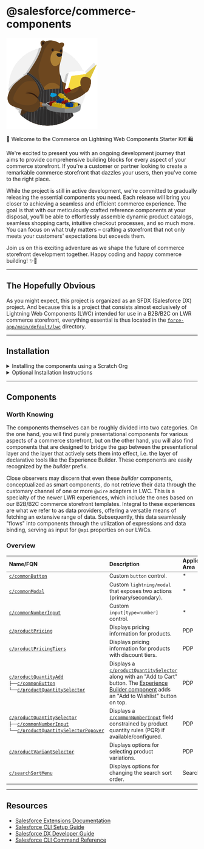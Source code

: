 # @salesforce/commerce-components

![recipes-logo](recipes-logo.png)

🌟 Welcome to the Commerce on Lightning Web Components Starter Kit! 🛍️

We're excited to present you with an ongoing development journey that aims to provide comprehensive building blocks for every aspect of your commerce storefront. If you're a customer or partner looking to create a remarkable commerce storefront that dazzles your users, then you've come to the right place.

While the project is still in active development, we're committed to gradually releasing the essential components you need. Each release will bring you closer to achieving a seamless and efficient commerce experience. The goal is that with our meticulously crafted reference components at your disposal, you'll be able to effortlessly assemble dynamic product catalogs, seamless shopping carts, intuitive checkout processes, and so much more. You can focus on what truly matters – crafting a storefront that not only meets your customers' expectations but exceeds them.

Join us on this exciting adventure as we shape the future of commerce storefront development together. Happy coding and happy commerce building! ✨🚀

---

## The Hopefully Obvious

As you might expect, this project is organized as an SFDX (Salesforce DX) project. And because this is a project that consists almost exclusively of Lightning Web Components (LWC) intended for use in a B2B/B2C on LWR commerce storefront, everything essential is thus located in the [`force-app/main/default/lwc`](force-app/main/default/lwc) directory.

---

## Installation

<details>
<summary>Installing the components using a Scratch Org</summary>

1.  Set up your environment. Follow the steps in the [Quick Start: Lightning Web Components](https://trailhead.salesforce.com/content/learn/projects/quick-start-lightning-web-components/) Trailhead project. The steps include:

    -   Enable Dev Hub in your Org
    -   Install Salesforce CLI
    -   Install Visual Studio Code
    -   Install the Visual Studio Code Salesforce extensions, including the Lightning Web Components extension

2.  If you haven't already done so, authorize your hub org and provide it with an alias (**myhuborg** in the command below):

    ```shell
    sf org login web -d -a myhuborg
    ```

3.  Clone the repositoty `forcedotcom/commerce-on-lightning-components`:

    ```shell
    git clone https://github.com/forcedotcom/commerce-on-lightning-components.git
    cd commerce-on-lightning-components
    ```

4.  Create a scratch org and provide it with an alias (**commerce-components** in the command below):

    ```shell
    sf org create scratch -f config/project-scratch-def.json -a commerce-components
    ```

5.  Push the app to your scratch org:

    ```shell
    sf project deploy start
    ```

6.  Open the scratch org:

    ```shell
    sf org open
    ```

    </details>

<details>
<summary>Optional Installation Instructions</summary>

This repository contains several files that are relevant if you want to integrate modern web development tooling to your Salesforce development processes, or to your continuous integration/continuous deployment processes.

### Code Formatting

[Prettier](https://prettier.io/) is a code formatter used to ensure consistent formatting across your code base. To use Prettier with Visual Studio Code, install [this extension](https://marketplace.visualstudio.com/items?itemName=esbenp.prettier-vscode) from the Visual Studio Code Marketplace. The [.prettierignore](.prettierignore) and [.prettierrc](.prettierrc) files are provided as part of this repository to control the behavior of the Prettier formatter.

### Code Linting

[ESLint](https://eslint.org/) is a popular JavaScript linting tool used to identify stylistic errors and erroneous constructs. To use ESLint with Visual Studio Code, install [this extension](https://marketplace.visualstudio.com/items?itemName=salesforce.salesforcedx-vscode-lwc) from the Visual Studio Code Marketplace. The [.eslintrc.cjs](force-app/main/default/lwc/.eslintrc.cjs) file is provided as part of this repository to control the behavior of the linting process in the context of Lightning Web Components development.

### Pre-Commit Hook

This repository also comes with a [package.json](package.json) file that makes it easy to set up a pre-commit hook that enforces code formatting and linting by running Prettier and ESLint every time you `git commit` changes.

To set up the formatting and linting pre-commit hook:

1. Install [Node.js](https://nodejs.org) if you haven't already done so
2. Run `npm install` in your project's root folder to install the ESLint and Prettier modules (Note: Mac users should verify that Xcode command line tools are installed before running this command.)

Prettier and ESLint will now run automatically every time you commit changes. The commit will fail if linting errors are detected. You can also run the formatting and linting from the command line using the following commands (check out [package.json](package.json) for the full list):

```shell
npm run lint
npm run format
```

</details>

---

## Components

### Worth Knowing

The components themselves can be roughly divided into two categories. On the one hand, you will find purely presentational components for various aspects of a commerce storefront, but on the other hand, you will also find components that are designed to bridge the gap between the presentational layer and the layer that actively sets them into effect, i.e. the layer of declarative tools like the Experience Builder. These components are easily recognized by the _builder_ prefix.

Close observers may discern that even these _builder_ components, conceptualized as smart components, do not retrieve their data through the customary channel of one or more `@wire` adapters in LWC. This is a specialty of the newer LWR experiences, which include the ones based on our B2B/B2C commerce storefront templates. Integral to these experiences are what we refer to as data providers, offering a versatile means of fetching an extensive range of data. Subsequently, this data seamlessly "flows" into components through the utilization of expressions and data binding, serving as input for `@api` properties on our LWCs.

### Overview

<!-- prettier-ignore -->
| Name/FQN                                                                                                                                                                                                                                                                  | Description                                                                                                                                                                                                                                                            | Application Area |                                 Builder Support                                 |
|:--------------------------------------------------------------------------------------------------------------------------------------------------------------------------------------------------------------------------------------------------------------------------|:-----------------------------------------------------------------------------------------------------------------------------------------------------------------------------------------------------------------------------------------------------------------------|:-----------------|:-------------------------------------------------------------------------------:|
| [`c/commonButton`](force-app/main/default/lwc/commonButton)                                                                                                                                                                                                               | Custom `button` control.                                                                                                                                                                                                                                               | *                |                                                                                 |
| [`c/commonModal`](force-app/main/default/lwc/commonModal)                                                                                                                                                                                                                 | Custom `lightning/modal` that exposes two actions (primary/secondary).                                                                                                                                                                                                 | *                |                                                                                 |
| [`c/commonNumberInput`](force-app/main/default/lwc/commonNumberInput)                                                                                                                                                                                                     | Custom `input[type=number]` control.                                                                                                                                                                                                                                   | *                |                                                                                 |
| [`c/productPricing`](force-app/main/default/lwc/productPricing)                                                                                                                                                                                                           | Displays pricing information for products.                                                                                                                                                                                                                             | PDP              |     [:white_check_mark:](force-app/main/default/lwc/builderProductPricing)      |
| [`c/productPricingTiers`](force-app/main/default/lwc/productPricingTiers)                                                                                                                                                                                                 | Displays pricing information for products with discount tiers.                                                                                                                                                                                                         | PDP              |   [:white_check_mark:](force-app/main/default/lwc/builderProductPricingTiers)   |
| [`c/productQuantityAdd`](force-app/main/default/lwc/productQuantityAdd)<br/>`├──`[`c/commonButton`](force-app/main/default/lwc/commonButton)<br/>`└──`[`c/productQuantitySelector`](force-app/main/default/lwc/productQuantitySelector)                                   | Displays a [`c/productQuantitySelector`](force-app/main/default/lwc/productQuantitySelector) along with an "Add to Cart" button. The [Experience Builder component](force-app/main/default/lwc/builderProductPurchaseOptions) adds an "Add to Wishlist" button on top. | PDP              | [:white_check_mark:](force-app/main/default/lwc/builderProductPurchaseOptions)  |
| [`c/productQuantitySelector`](force-app/main/default/lwc/productQuantitySelector)<br/>`├──`[`c/commonNumberInput`](force-app/main/default/lwc/commonNumberInput)<br/>`└──`[`c/productQuantitySelectorPopover`](force-app/main/default/lwc/productQuantitySelectorPopover) | Displays a [`c/commonNumberInput`](force-app/main/default/lwc/commonNumberInput) field constrained by product quantity rules (PQR) if available/configured.                                                                                                            | PDP              | [:white_check_mark:](force-app/main/default/lwc/builderProductQuantitySelector) |
| [`c/productVariantSelector`](force-app/main/default/lwc/productVariantSelector)                                                                                                                                                                                           | Displays options for selecting product variations.                                                                                                                                                                                                                     | PDP              | [:white_check_mark:](force-app/main/default/lwc/builderProductVariantSelector)  |
| [`c/searchSortMenu`](force-app/main/default/lwc/searchSortMenu)                                                                                                                                                                                                           | Displays options for changing the search sort order.                                                                                                                                                                                                                   | Search/PLP       |     [:white_check_mark:](force-app/main/default/lwc/builderSearchSortMenu)      |

---

## Resources

-   [Salesforce Extensions Documentation](https://developer.salesforce.com/tools/vscode/)
-   [Salesforce CLI Setup Guide](https://developer.salesforce.com/docs/atlas.en-us.sfdx_setup.meta/sfdx_setup/sfdx_setup_intro.htm)
-   [Salesforce DX Developer Guide](https://developer.salesforce.com/docs/atlas.en-us.sfdx_dev.meta/sfdx_dev/sfdx_dev_intro.htm)
-   [Salesforce CLI Command Reference](https://developer.salesforce.com/docs/atlas.en-us.sfdx_cli_reference.meta/sfdx_cli_reference/cli_reference.htm)
